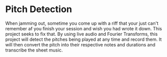 # Pitch Detection

When jamming out, sometime you come up with a riff that your just can't remember af you finish your session and wish you had wrote it down.
This project seeks to fix that. By using live audio and Fourier Transforms, this project will detect the pitches being played at any time 
and record them. It will then convert the pitch into their respective notes and durations and transcribe the sheet music.
